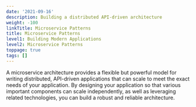 ```yaml
---
date: '2021-09-16'
description: Building a distributed API-driven architecture
weight: -100
linkTitle: Microservice Patterns
title: Microservice Patterns
level1: Building Modern Applications
level2: Microservice Patterns
toppage: true
tags: []
---
```


A microservice architecture provides a flexible but powerful model for writing distributed, API-driven applications that can scale to meet the exact needs of your application. By designing your application so that various important components can scale independently, as well as leveraging related technologies, you can build a robust and reliable architecture. 